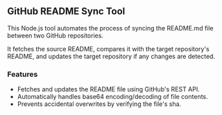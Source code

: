 ## GitHub README Sync Tool
This Node.js tool automates the process of syncing the README.md file between two GitHub repositories.

It fetches the source README, compares it with the target repository's README, and updates the target repository if any changes are detected.

### Features
- Fetches and updates the README file using GitHub's REST API.
- Automatically handles base64 encoding/decoding of file contents.
- Prevents accidental overwrites by verifying the file's sha.
